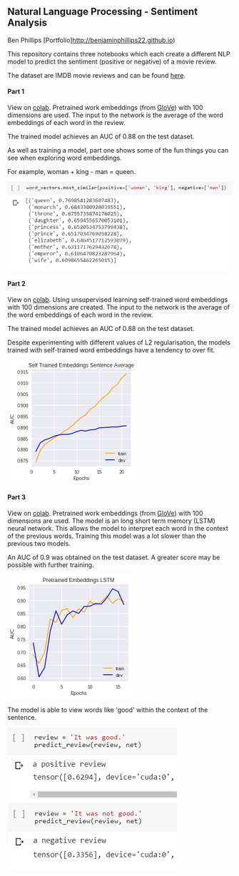 ## Natural Language Processing - Sentiment Analysis

Ben Phillips
[Portfolio]http://benjaminphillips22.github.io)

This repository contains three notebooks which each create a different NLP model to predict the sentiment (positive or negative) of a movie review.

The dataset are IMDB movie reviews and can be found [here](https://www.kaggle.com/utathya/imdb-review-dataset).

#### Part 1

View on [colab](https://colab.research.google.com/drive/1YQm_uZvSVQ3vvfVrkeVDu-Ru2osVuHyU). 
Pretrained work embeddings (from [GloVe](https://nlp.stanford.edu/projects/glove/)) with 100 dimensions are used. The input to the network is the average of the word embeddings of each word in the review.

The trained model achieves an AUC of 0.88 on the test dataset.

As well as training a model, part one shows some of the fun things you can see when exploring word embeddings.

For example, woman + king - man = queen.

![](queen-to-king.PNG)

#### Part 2

View on [colab](https://colab.research.google.com/drive/12kYa6bej_kei2LfCRb2m-pYgiH2yL7yN). 
Using unsupervised learning self-trained word embeddings with 100 dimensions are created. The input to the network is the average of the word embeddings of each word in the review.

The trained model achieves an AUC of 0.88 on the test dataset.

Despite experimenting with different values of L2 regularisation, the models trained with self-trained word embeddings have a tendency to over fit.

![](overfit.png)

#### Part 3

View on [colab](https://colab.research.google.com/drive/1pBT5wNRTqY26oAwgkvXCZOEba0yrmbc0). 
Pretrained work embeddings (from [GloVe](https://nlp.stanford.edu/projects/glove/)) with 100 dimensions are used.
The model is an long short term memory (LSTM) neural network. This allows the model to interpret each word in the context of the previous words.
Training this model was a lot slower than the previous two models.

An AUC of 0.9 was obtained on the test dataset. A greater score may be possible with further training.

![](LSTM-2.png)

The model is able to view words like 'good' within the context of the sentence.

![](good.PNG)

